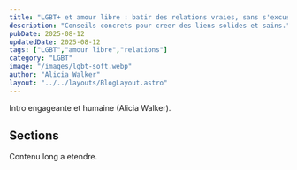 ```yaml
---
title: "LGBT+ et amour libre : batir des relations vraies, sans s'excuser"
description: "Conseils concrets pour creer des liens solides et sains."
pubDate: 2025-08-12
updatedDate: 2025-08-12
tags: ["LGBT","amour libre","relations"]
category: "LGBT"
image: "/images/lgbt-soft.webp"
author: "Alicia Walker"
layout: "../../layouts/BlogLayout.astro"
---
```


Intro engageante et humaine (Alicia Walker).

## Sections
Contenu long a etendre.
